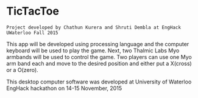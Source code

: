 # TicTacToe
~~~~~~~~~~~~~~~~~~~~~~~~~~~~~~~~~~~~~~~~~~~~~~~~~~~~~~~~~~~~~~~~~~~~~~~~~~~~~~~~~~~~~~~~~~~~~~~~~~~~~~~~~~~~~~~~~~
Project developed by Chathun Kurera and Shruti Dembla at EngHack UWaterloo Fall 2015
~~~~~~~~~~~~~~~~~~~~~~~~~~~~~~~~~~~~~~~~~~~~~~~~~~~~~~~~~~~~~~~~~~~~~~~~~~~~~~~~~~~~~~~~~~~~~~~~~~~~~~~~~~~~~~~~~~


This app will be developed using processing language and the computer keyboard will be used to play the game. Next,
two Thalmic Labs Myo armbands will be used to control the game. Two players can use one Myo arm band each and move
to the desired position and either put a X(cross) or a O(zero).

This desktop computer software was developed at University of Waterloo EngHack hackathon on 14-15 November, 2015
